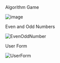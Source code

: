 Algorithm Game


![image](https://user-images.githubusercontent.com/44917179/205192132-9a83e62f-3f0b-42d1-adcc-c946d2190bbf.png)

Even and Odd Numbers


![EvenOddNumber](https://user-images.githubusercontent.com/44917179/205193840-f7c9bacc-922c-4beb-8492-5d108ab72a13.png)

User Form



![UserForm](https://user-images.githubusercontent.com/44917179/205195732-9233a04c-5a1d-40d4-8c5f-a65a54d4dbd9.png)

